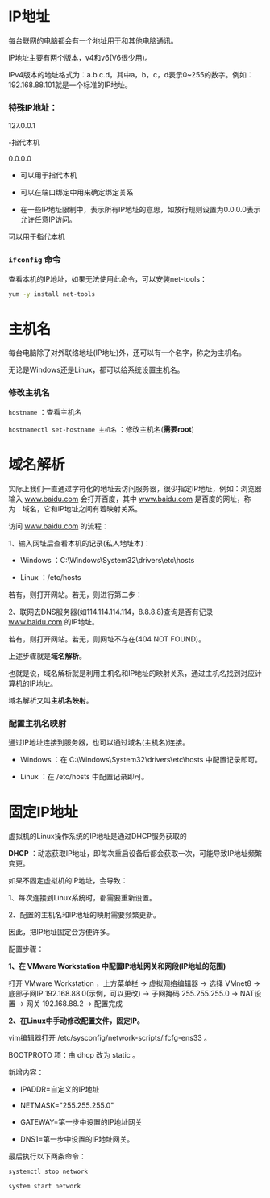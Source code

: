 # IP地址

每台联网的电脑都会有一个地址用于和其他电脑通讯。

IP地址主要有两个版本，v4和v6(V6很少用)。

IPv4版本的地址格式为：a.b.c.d，其中a，b，c，d表示0~255的数字。例如：192.168.88.101就是一个标准的IP地址。

### 特殊IP地址：

127.0.0.1

-指代本机

0.0.0.0 

- 可以用于指代本机

- 可以在端口绑定中用来确定绑定关系

- 在一些IP地址限制中，表示所有IP地址的意思，如放行规则设置为0.0.0.0表示允许任意IP访问。

可以用于指代本机


### `ifconfig` 命令

查看本机的IP地址，如果无法使用此命令，可以安装net-tools：

```bash
yum -y install net-tools
```

# 主机名

每台电脑除了对外联络地址(IP地址)外，还可以有一个名字，称之为主机名。

无论是Windows还是Linux，都可以给系统设置主机名。

### 修改主机名

`hostname` ：查看主机名

`hostnamectl set-hostname 主机名` ：修改主机名(**需要root**)

# 域名解析

实际上我们一直通过字符化的地址去访问服务器，很少指定IP地址，例如：浏览器输入 www.baidu.com 会打开百度，其中 www.baidu.com 是百度的网址，称为：域名，它和IP地址之间有着映射关系。

访问 www.baidu.com 的流程：

1、输入网址后查看本机的记录(私人地址本)：

- Windows ：C:\Windows\System32\drivers\etc\hosts

- Linux ：/etc/hosts

若有，则打开网站。若无，则进行第二步：

2、联网去DNS服务器(如114.114.114.114，8.8.8.8)查询是否有记录 www.baidu.com 的IP地址。

若有，则打开网站。若无，则网址不存在(404 NOT FOUND)。

上述步骤就是**域名解析**。

也就是说，域名解析就是利用主机名和IP地址的映射关系，通过主机名找到对应计算机的IP地址。

域名解析又叫**主机名映射**。

### 配置主机名映射

通过IP地址连接到服务器，也可以通过域名(主机名)连接。

- Windows ：在 C:\Windows\System32\drivers\etc\hosts 中配置记录即可。

- Linux ：在 /etc/hosts 中配置记录即可。

# 固定IP地址

虚拟机的Linux操作系统的IP地址是通过DHCP服务获取的

**DHCP** ：动态获取IP地址，即每次重启设备后都会获取一次，可能导致IP地址频繁变更。

如果不固定虚拟机的IP地址，会导致：

1、每次连接到Linux系统时，都需要重新设置。

2、配置的主机名和IP地址的映射需要频繁更新。

因此，把IP地址固定会方便许多。

配置步骤：

**1、在 VMware Workstation 中配置IP地址网关和网段(IP地址的范围)**

打开 VMware Workstation ，上方菜单栏 -> 虚拟网络编辑器 -> 选择 VMnet8 -> 底部子网IP 192.168.88.0(示例，可以更改) -> 子网掩码 255.255.255.0 -> NAT设置 -> 网关 192.168.88.2 -> 配置完成

**2、在Linux中手动修改配置文件，固定IP。**

vim编辑器打开 /etc/sysconfig/network-scripts/ifcfg-ens33 。

BOOTPROTO 项：由 dhcp 改为 static 。

新增内容：

- IPADDR=自定义的IP地址

- NETMASK="255.255.255.0"

- GATEWAY=第一步中设置的IP地址网关

- DNS1=第一步中设置的IP地址网关。

最后执行以下两条命令：

```bash
systemctl stop network

system start network
```





